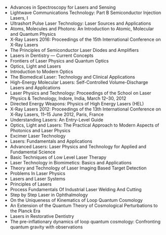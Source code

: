 <ul>

                             

 <li><a target="_blank" href="https://github.com/manjunath5496/Best-Laser-Books/blob/master/laser(1).pdf" style="text-decoration:none;">Advances in Spectroscopy for Lasers
and Sensing</a></li>

 <li><a target="_blank" href="https://github.com/manjunath5496/Best-Laser-Books/blob/master/laser(2).pdf" style="text-decoration:none;">Lightwave Communications Technology:
Part B Semiconductor Injection Lasers, I</a></li>

<li><a target="_blank" href="https://github.com/manjunath5496/Best-Laser-Books/blob/master/laser(3).pdf" style="text-decoration:none;">Ultrashort Pulse Laser Technology:
Laser Sources and Applications</a></li>
 <li><a target="_blank" href="https://github.com/manjunath5496/Best-Laser-Books/blob/master/laser(4).pdf" style="text-decoration:none;">Atoms, Molecules and Photons: An Introduction to Atomic, Molecular and Quantum Physics</a></li>                              
<li><a target="_blank" href="https://github.com/manjunath5496/Best-Laser-Books/blob/master/laser(5).pdf" style="text-decoration:none;">X-Ray Lasers 2016: Proceedings of the 15th International Conference on X-Ray Lasers</a></li>
<li><a target="_blank" href="https://github.com/manjunath5496/Best-Laser-Books/blob/master/laser(6).pdf" style="text-decoration:none;">The Principles of Semiconductor Laser Diodes and Amplifiers</a></li>
 <li><a target="_blank" href="https://github.com/manjunath5496/Best-Laser-Books/blob/master/laser(7).pdf" style="text-decoration:none;">Lasers in Dentistry —
Current Concepts</a></li>

 <li><a target="_blank" href="https://github.com/manjunath5496/Best-Laser-Books/blob/master/laser(8).pdf" style="text-decoration:none;"> Frontiers of Laser Physics and Quantum Optics </a></li>
   <li><a target="_blank" href="https://github.com/manjunath5496/Best-Laser-Books/blob/master/laser(9).pdf" style="text-decoration:none;">Optics, Light and Lasers</a></li>
  
   
 <li><a target="_blank" href="https://github.com/manjunath5496/Best-Laser-Books/blob/master/laser(10).pdf" style="text-decoration:none;">Introduction to Modern Optics</a></li>                              
<li><a target="_blank" href="https://github.com/manjunath5496/Best-Laser-Books/blob/master/laser(11).pdf" style="text-decoration:none;">The Biomedical Laser: Technology and Clinical Applications</a></li>
<li><a target="_blank" href="https://github.com/manjunath5496/Best-Laser-Books/blob/master/laser(12).pdf" style="text-decoration:none;">High-Energy Molecular Lasers: Self-Controlled Volume-Discharge Lasers and Applications</a></li>
<li><a target="_blank" href="https://github.com/manjunath5496/Best-Laser-Books/blob/master/laser(13).pdf" style="text-decoration:none;">Laser Physics and Technology: Proceedings of the School on Laser Physics & Technology, Indore, India, March 12–30, 2012</a></li>

<li><a target="_blank" href="https://github.com/manjunath5496/Best-Laser-Books/blob/master/laser(14).pdf" style="text-decoration:none;">Directed Energy Weapons:
Physics of High Energy Lasers (HEL)</a></li>
                              
<li><a target="_blank" href="https://github.com/manjunath5496/Best-Laser-Books/blob/master/laser(15).pdf" style="text-decoration:none;">X-Ray Lasers 2012: Proceedings of the 13th International Conference on X-Ray Lasers, 11–15 June 2012, Paris, France</a></li>

<li><a target="_blank" href="https://github.com/manjunath5496/Best-Laser-Books/blob/master/laser(16).pdf" style="text-decoration:none;">Understanding Lasers: An Entry-Level Guide</a></li>

  <li><a target="_blank" href="https://github.com/manjunath5496/Best-Laser-Books/blob/master/laser(17).pdf" style="text-decoration:none;">Optics, Light and Lasers:
The Practical Approach to Modern Aspects of Photonics and Laser Physics</a></li>   
  
<li><a target="_blank" href="https://github.com/manjunath5496/Best-Laser-Books/blob/master/laser(18).pdf" style="text-decoration:none;">Excimer Laser Technology</a></li> 

  
<li><a target="_blank" href="https://github.com/manjunath5496/Best-Laser-Books/blob/master/laser(19).pdf" style="text-decoration:none;">Lasers: Fundamentals and Applications</a></li> 

<li><a target="_blank" href="https://github.com/manjunath5496/Best-Laser-Books/blob/master/laser(20).pdf" style="text-decoration:none;">Advanced Lasers: Laser Physics and Technology for Applied and Fundamental Science</a></li>

<li><a target="_blank" href="https://github.com/manjunath5496/Best-Laser-Books/blob/master/laser(21).pdf" style="text-decoration:none;">Basic Techniques of Low Level Laser Therapy</a></li>
<li><a target="_blank" href="https://github.com/manjunath5496/Best-Laser-Books/blob/master/laser(22).pdf" style="text-decoration:none;">Laser Technology in Biomimetics: Basics and Applications</a></li> 
 
 
 
 
 
 <li><a target="_blank" href="https://github.com/manjunath5496/Best-Laser-Books/blob/master/laser(23).pdf" style="text-decoration:none;">Theory and Technology of Laser Imaging Based Target Detection</a></li> 
 

   <li><a target="_blank" href="https://github.com/manjunath5496/Best-Laser-Books/blob/master/laser(24).pdf" style="text-decoration:none;">Problems In Laser Physics</a></li>
 
   <li><a target="_blank" href="https://github.com/manjunath5496/Best-Laser-Books/blob/master/laser(25).pdf" style="text-decoration:none;">Lasers and
Laser Systems</a></li>                              
 <li><a target="_blank" href="https://github.com/manjunath5496/Best-Laser-Books/blob/master/laser(26).pdf" style="text-decoration:none;">Principles of Lasers</a></li>
 <li><a target="_blank" href="https://github.com/manjunath5496/Best-Laser-Books/blob/master/laser(27).pdf" style="text-decoration:none;">Process Fundamentals Of
Industrial Laser Welding And Cutting</a></li>
   
 
   <li><a target="_blank" href="https://github.com/manjunath5496/Best-Laser-Books/blob/master/laser(28).pdf" style="text-decoration:none;">Step by Step Laser in
Ophthalmology</a></li>
 
   <li><a target="_blank" href="https://github.com/manjunath5496/Best-Laser-Books/blob/master/laser(29).pdf" style="text-decoration:none;">On the Uniqueness of Kinematics of Loop Quantum Cosmology</a></li>                              

  <li><a target="_blank" href="https://github.com/manjunath5496/Best-Laser-Books/blob/master/laser(30).pdf" style="text-decoration:none;">An Extension of the Quantum Theory of Cosmological Perturbations to the Planck Era</a></li>
 
   <li><a target="_blank" href="https://github.com/manjunath5496/Best-Laser-Books/blob/master/laser(31).pdf" style="text-decoration:none;">Lasers in Restorative Dentistry</a></li> 
    <li><a target="_blank" href="https://github.com/manjunath5496/Best-Laser-Books/blob/master/laser(32).pdf" style="text-decoration:none;">The pre-inflationary dynamics of loop quantum cosmology: Confronting quantum gravity with observations</a></li> 
</ul>
